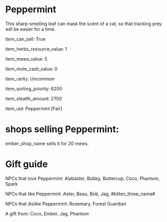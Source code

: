 # Peppermint

This sharp-smelling leaf can mask the scent of a cat, so that tracking prey will be easier for a time.

item_can_sell: True

item_herbs_resource_value: 1

item_mews_value: 5

item_mole_cash_value: 0

item_rarity: Uncommon

item_sorting_priority: 6200

item_stealth_amount: 2700

item_uid: Peppermint [Fair]

# shops selling Peppermint:

ember_shop_name sells it for 20 mews.

# Gift guide

NPCs that love Peppermint: Alabaster, Bubby, Buttercup, Coco, Phantom, Spark

NPCs that like Peppermint: Aster, Beau, Bob, Jag, #kitten_three_name#

NPCs that dislike Peppermint: Rosemary, Forest Guardian

A gift from: Coco, Ember, Jag, Phantom